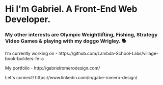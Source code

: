<h1>Hi I'm Gabriel. A Front-End Web Developer.</h1>

<h3>My other interests are Olympic Weightlifting, Fishing, Strategy Video Games & playing with my doggo Wrigley. 🐕</h3>
<p>I’m currently working on - https://github.com/Lambda-School-Labs/village-book-builders-fe-a</p>
<p>My portfolio - http://gabrielromerodesign.com/</p>
<p>Let's connect! https://www.linkedin.com/in/gabe-romero-design/</p>
